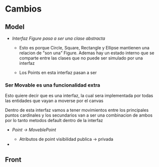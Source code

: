 # Cambios

## Model

- *Interfaz Figure pasa a ser una clase abstracta*
    + Esto es porque Circle, Square, Rectangle y Ellipse mantienen una relacion de "son una" Figure. Ademas hay un estado interno que se comparte entre las clases que no puede ser simulado por una interfaz

    + Los Points en esta interfaz pasan a ser 

### Ser Movable es una funcionalidad extra
Esto quiere decir que es una interfaz, la cual sera implementada por todas las entidades que vayan a moverse por el canvas

Dentro de esta interfaz vamos a tener movimientos entre los principales puntos cardinales y los secundarios van a ser una combinacion de ambos por lo tanto metodos default dentro de la interfaz

- *Point -> MoveblePoint*
    + Atributos de point visibilidad publica -> privada

- 

## Front




